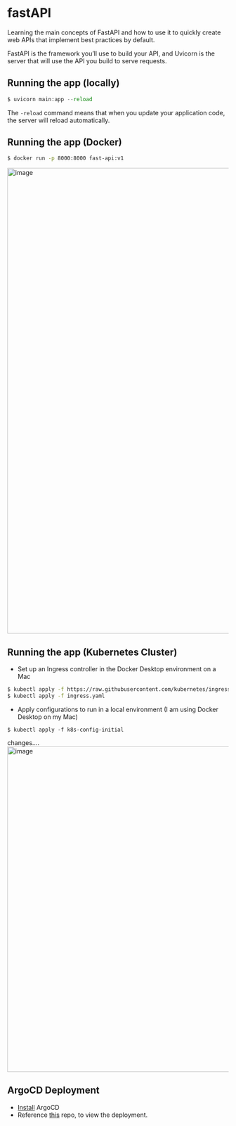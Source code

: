 # fastAPI
Learning the main concepts of FastAPI and how to use it to quickly create web APIs that implement best practices by default.

FastAPI is the framework you’ll use to build your API, and Uvicorn is the server that will use the API you build to serve requests.

## Running the app (locally)
```python
$ uvicorn main:app --reload
``` 
The ```-reload``` command means that when you update your application code, the server will reload automatically.

## Running the app (Docker)
```bash
$ docker run -p 8000:8000 fast-api:v1 
```

<img width="1060" alt="image" src="https://github.com/Mbaoma/AKS-Demo/assets/49791498/e631356d-1db0-477a-a9eb-07e47df16c6b">

## Running the app (Kubernetes Cluster)
- Set up an Ingress controller in the Docker Desktop environment on a Mac
```bash
$ kubectl apply -f https://raw.githubusercontent.com/kubernetes/ingress-nginx/controller-v1.1.0/deploy/static/provider/cloud/deploy.yaml
$ kubectl apply -f ingress.yaml
```

- Apply configurations to run in a local environment (I am using Docker Desktop on my Mac)
```
$ kubectl apply -f k8s-config-initial
```

changes....
<img width="741" alt="image" src="https://github.com/Mbaoma/fastAPI/assets/49791498/a179ab37-de18-435b-96cd-24cf3c5f6f95">

## ArgoCD Deployment 
- [Install](https://argo-cd.readthedocs.io/en/stable/getting_started/) ArgoCD
- Reference [this](https://github.com/Mbaoma/argocd-local-deployments) repo, to view the deployment.
